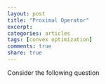 ```yaml
---
layout: post
title: "Proximal Operator"
excerpt: 
categories: articles
tags: [convex optimization]
comments: true
share: true
---
```


Consider the following question

